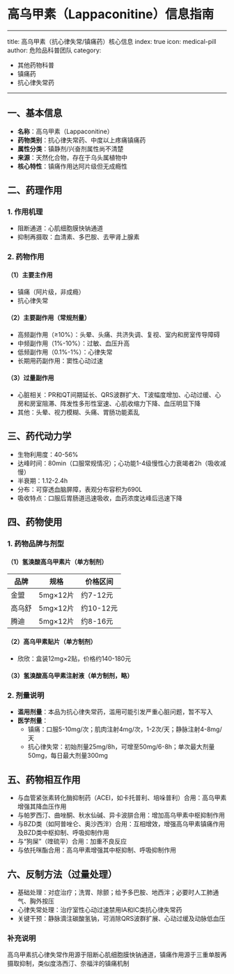 # 高乌甲素（Lappaconitine）信息指南
---
title: 高乌甲素（抗心律失常/镇痛药）核心信息
index: true
icon: medical-pill
author: 危险品科普团队
category:
  - 其他药物科普
  - 镇痛药
  - 抗心律失常药
---

## 一、基本信息
- **名称**：高乌甲素（Lappaconitine）
- **药物类别**：抗心律失常药、中度以上疼痛镇痛药
- **属性分类**：镇静剂/兴奋剂属性尚不清楚
- **来源**：天然化合物，存在于乌头属植物中
- **核心特性**：镇痛作用达阿片级但无成瘾性


## 二、药理作用
### 1. 作用机理
- 阻断通道：心肌细胞膜快钠通道
- 抑制再摄取：血清素、多巴胺、去甲肾上腺素

### 2. 药物作用
#### （1）主要主作用
- 镇痛（阿片级，非成瘾）
- 抗心律失常

#### （2）主要副作用（常规剂量）
- 高频副作用（≥10%）：头晕、头痛、共济失调、复视、室内和房室传导障碍
- 中频副作用（1%-10%）：过敏、血压升高
- 低频副作用（0.1%-1%）：心律失常
- 长期用药副作用：窦性心动过速

#### （3）过量副作用
- 心脏相关：PR和QT间期延长、QRS波群扩大、T波幅度增加、心动过缓、心房和房室阻滞、阵发性多形性室速、心肌收缩力下降、血压明显下降
- 其他：头晕、视力模糊、头痛、胃肠功能紊乱


## 三、药代动力学
- 生物利用度：40-56%
- 达峰时间：80min（口服常规情况）；心功能1-4级慢性心力衰竭者2h（吸收减慢）
- 半衰期：1.12-2.4h
- 分布：可穿透血脑屏障，表观分布容积为690L
- 吸收特点：口服后胃肠道迅速吸收，血药浓度达峰后迅速下降


## 四、药物使用
### 1. 药物品牌与剂型
#### （1）氢溴酸高乌甲素片（单方制剂）
| 品牌   | 规格          | 价格区间   |
|--------|---------------|------------|
| 金盟   | 5mg×12片      | 约7-12元   |
| 高乌舒 | 5mg×12片      | 约10-12元  |
| 腾迪   | 5mg×12片      | 约8-16元   |

#### （2）高乌甲素贴片（单方制剂）
- 欣欣：盒装12mg×2贴，价格约140-180元

#### （3）氢溴酸高乌甲素注射液（单方制剂，略）

### 2. 剂量说明
- **滥用剂量**：本品为抗心律失常药，滥用可能引发严重心脏问题，暂不写入
- **医学剂量**：
  - 镇痛：口服5-10mg/次；肌肉注射4mg/次，1-2次/天；静脉注射4-8mg/天
  - 抗心律失常：初始剂量25mg/8h，可增至50mg/6-8h；单次最大剂量50mg，每日最大剂量300mg


## 五、药物相互作用
- 与血管紧张素转化酶抑制药（ACEI，如卡托普利、培哚普利）合用：高乌甲素增强其降血压作用
- 与帕罗西汀、曲唑酮、秋水仙碱、异卡波肼合用：增加高乌甲素中枢抑制作用
- 与BZD类（如阿普唑仑、奥沙西泮）合用：互相增效，增强高乌甲素镇痛作用及BZD类中枢抑制、呼吸抑制作用
- 与“狗屎”（喹硫平）合用：加重不良反应
- 与依托咪酯合用：高乌甲素增强其中枢抑制、呼吸抑制作用


## 六、反制方法（过量处理）
- 基础处理：对症治疗；洗胃、除颤；给予多巴胺、地西泮；必要时人工肺通气、胸外按压
- 心律失常处理：治疗室性心动过速禁用IA和IC类抗心律失常药
- 关键干预：静脉滴注碳酸氢钠，可消除QRS波群扩展、心动过缓及动脉低血压

### 补充说明
高乌甲素抗心律失常作用源于阻断心肌细胞膜快钠通道，镇痛作用源于三重单胺再摄取抑制，类似度洛西汀、奈福泮的镇痛机制